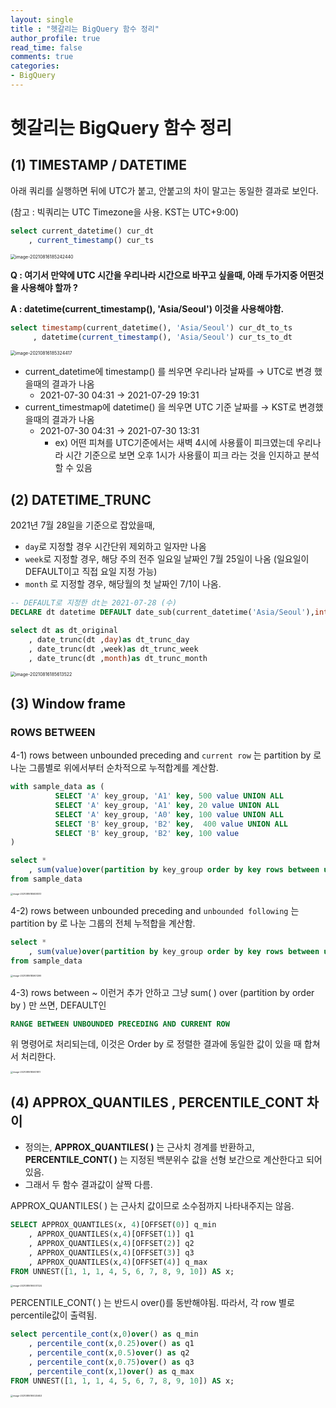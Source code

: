 ```yaml
---
layout: single
title : "헷갈리는 BigQuery 함수 정리"
author_profile: true
read_time: false
comments: true
categories:
- BigQuery
---
```


# 헷갈리는 BigQuery 함수 정리


## (1) TIMESTAMP / DATETIME

아래 쿼리를 실행하면 뒤에 UTC가 붙고, 안붙고의 차이 말고는 동일한 결과로 보인다.

(참고 : 빅쿼리는 UTC Timezone을 사용. KST는 UTC+9:00)

```sql
select current_datetime() cur_dt
    , current_timestamp() cur_ts
```

<img src="/Users/suhyun/Library/Application Support/typora-user-images/image-20210816185242440.png" alt="image-20210816185242440" style="zoom:50%;" />



**Q : 여기서 만약에 UTC 시간을 우리나라 시간으로 바꾸고 싶을때, 아래 두가지중 어떤것을 사용해야 할까 ?**

**A : datetime(current_timestamp(), 'Asia/Seoul')  이것을 사용해야함.**

```sql
select timestamp(current_datetime(), 'Asia/Seoul') cur_dt_to_ts
     , datetime(current_timestamp(), 'Asia/Seoul') cur_ts_to_dt
```

<img src="/Users/suhyun/Library/Application Support/typora-user-images/image-20210816185324417.png" alt="image-20210816185324417" style="zoom:50%;" />



- current_datetime에 timestamp() 를 씌우면 우리나라 날짜를 → UTC로 변경 했을때의 결과가 나옴
  - 2021-07-30 04:31 → 2021-07-29 19:31
- current_timestmap에 datetime() 을 씌우면 UTC 기준 날짜를 → KST로 변경했을때의 결과가 나옴
  - 2021-07-30 04:31 → 2021-07-30 13:31
    - ex) 어떤 피쳐를 UTC기준에서는 새벽 4시에 사용률이 피크였는데 우리나라 시간 기준으로 보면 오후 1시가 사용률이 피크 라는 것을 인지하고 분석할 수 있음





## (2) DATETIME_TRUNC

2021년 7월 28일을 기준으로 잡았을때,

- `day`로 지정할 경우 시간단위 제외하고 일자만 나옴
- `week`로 지정할 경우, 해당 주의 전주 일요일 날짜인 7월 25일이 나옴 (일요일이 DEFAULT이고 직접 요일 지정 가능)
- `month` 로 지정할 경우,  해당월의 첫 날짜인 7/1이 나옴.

```sql
-- DEFAULT로 지정한 dt는 2021-07-28 (수)
DECLARE dt datetime DEFAULT date_sub(current_datetime('Asia/Seoul'),interval 5 day);

select dt as dt_original
    , date_trunc(dt ,day)as dt_trunc_day
    , date_trunc(dt ,week)as dt_trunc_week
    , date_trunc(dt ,month)as dt_trunc_month
```

<img src="/Users/suhyun/Library/Application Support/typora-user-images/image-20210816185613522.png" alt="image-20210816185613522" style="zoom:50%;" />





## (3) Window frame

### ROWS BETWEEN

4-1) rows between unbounded preceding and `current row` 는 partition by 로 나눈 그룹별로 위에서부터 순차적으로 누적합계를 계산함.

```sql
with sample_data as (
          SELECT 'A' key_group, 'A1' key, 500 value UNION ALL
          SELECT 'A' key_group, 'A1' key, 20 value UNION ALL
          SELECT 'A' key_group, 'A0' key, 100 value UNION ALL
          SELECT 'B' key_group, 'B2' key,  400 value UNION ALL
          SELECT 'B' key_group, 'B2' key, 100 value
)

select *
    , sum(value)over(partition by key_group order by key rows between unbounded preceding and current row) rows_sum
from sample_data
```

<img src="/Users/suhyun/Library/Application Support/typora-user-images/image-20210816185838313.png" alt="image-20210816185838313" style="zoom:25%;" />

4-2) rows between unbounded preceding and `unbounded following` 는 partition by 로 나눈 그룹의 전체 누적합을 계산함.

```sql
select *
    , sum(value)over(partition by key_group order by key rows between unbounded preceding and unbounded following) rows_sum
from sample_data
```

<img src="/Users/suhyun/Library/Application Support/typora-user-images/image-20210816185901299.png" alt="image-20210816185901299" style="zoom:25%;" />

4-3) rows between ~ 이런거 추가 안하고 그냥 sum( ) over (partition by        order by       ) 만 쓰면, DEFAULT인

```sql
RANGE BETWEEN UNBOUNDED PRECEDING AND CURRENT ROW
```

위 명령어로 처리되는데, 이것은 Order by 로 정렬한 결과에 동일한 값이 있을 때 합쳐서 처리한다.

<img src="/Users/suhyun/Library/Application Support/typora-user-images/image-20210816185931817.png" alt="image-20210816185931817" style="zoom:25%;" />





## (4) APPROX_QUANTILES , PERCENTILE_CONT 차이

- 정의는, **APPROX_QUANTILES( )** 는 근사치 경계를 반환하고, **PERCENTILE_CONT( )** 는 지정된 백분위수 값을 선형 보간으로 계산한다고 되어있음.
- 그래서 두 함수 결과값이 살짝 다름.

APPROX_QUANTILES( ) 는 근사치 값이므로 소수점까지 나타내주지는 않음.

```sql
SELECT APPROX_QUANTILES(x, 4)[OFFSET(0)] q_min
    , APPROX_QUANTILES(x,4)[OFFSET(1)] q1
    , APPROX_QUANTILES(x,4)[OFFSET(2)] q2
    , APPROX_QUANTILES(x,4)[OFFSET(3)] q3
    , APPROX_QUANTILES(x,4)[OFFSET(4)] q_max
FROM UNNEST([1, 1, 1, 4, 5, 6, 7, 8, 9, 10]) AS x;
```

<img src="/Users/suhyun/Library/Application Support/typora-user-images/image-20210816190007324.png" alt="image-20210816190007324" style="zoom:25%;" />



PERCENTILE_CONT( ) 는 반드시 over()를 동반해야됨. 따라서, 각 row 별로 percentile값이 출력됨.

```sql
select percentile_cont(x,0)over() as q_min
    , percentile_cont(x,0.25)over() as q1
    , percentile_cont(x,0.5)over() as q2
    , percentile_cont(x,0.75)over() as q3
    , percentile_cont(x,1)over() as q_max
FROM UNNEST([1, 1, 1, 4, 5, 6, 7, 8, 9, 10]) AS x;
```

<img src="/Users/suhyun/Library/Application Support/typora-user-images/image-20210816190025653.png" alt="image-20210816190025653" style="zoom:25%;" />



